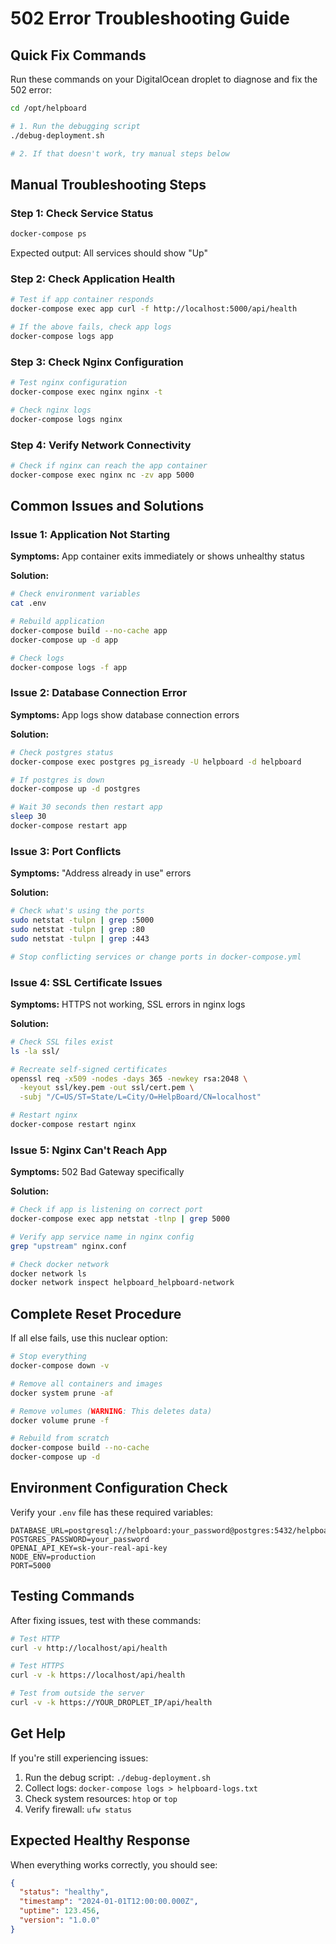 # 502 Error Troubleshooting Guide

## Quick Fix Commands

Run these commands on your DigitalOcean droplet to diagnose and fix the 502 error:

```bash
cd /opt/helpboard

# 1. Run the debugging script
./debug-deployment.sh

# 2. If that doesn't work, try manual steps below
```

## Manual Troubleshooting Steps

### Step 1: Check Service Status
```bash
docker-compose ps
```
Expected output: All services should show "Up"

### Step 2: Check Application Health
```bash
# Test if app container responds
docker-compose exec app curl -f http://localhost:5000/api/health

# If the above fails, check app logs
docker-compose logs app
```

### Step 3: Check Nginx Configuration
```bash
# Test nginx configuration
docker-compose exec nginx nginx -t

# Check nginx logs
docker-compose logs nginx
```

### Step 4: Verify Network Connectivity
```bash
# Check if nginx can reach the app container
docker-compose exec nginx nc -zv app 5000
```

## Common Issues and Solutions

### Issue 1: Application Not Starting
**Symptoms:** App container exits immediately or shows unhealthy status

**Solution:**
```bash
# Check environment variables
cat .env

# Rebuild application
docker-compose build --no-cache app
docker-compose up -d app

# Check logs
docker-compose logs -f app
```

### Issue 2: Database Connection Error
**Symptoms:** App logs show database connection errors

**Solution:**
```bash
# Check postgres status
docker-compose exec postgres pg_isready -U helpboard -d helpboard

# If postgres is down
docker-compose up -d postgres

# Wait 30 seconds then restart app
sleep 30
docker-compose restart app
```

### Issue 3: Port Conflicts
**Symptoms:** "Address already in use" errors

**Solution:**
```bash
# Check what's using the ports
sudo netstat -tulpn | grep :5000
sudo netstat -tulpn | grep :80
sudo netstat -tulpn | grep :443

# Stop conflicting services or change ports in docker-compose.yml
```

### Issue 4: SSL Certificate Issues
**Symptoms:** HTTPS not working, SSL errors in nginx logs

**Solution:**
```bash
# Check SSL files exist
ls -la ssl/

# Recreate self-signed certificates
openssl req -x509 -nodes -days 365 -newkey rsa:2048 \
  -keyout ssl/key.pem -out ssl/cert.pem \
  -subj "/C=US/ST=State/L=City/O=HelpBoard/CN=localhost"

# Restart nginx
docker-compose restart nginx
```

### Issue 5: Nginx Can't Reach App
**Symptoms:** 502 Bad Gateway specifically

**Solution:**
```bash
# Check if app is listening on correct port
docker-compose exec app netstat -tlnp | grep 5000

# Verify app service name in nginx config
grep "upstream" nginx.conf

# Check docker network
docker network ls
docker network inspect helpboard_helpboard-network
```

## Complete Reset Procedure

If all else fails, use this nuclear option:

```bash
# Stop everything
docker-compose down -v

# Remove all containers and images
docker system prune -af

# Remove volumes (WARNING: This deletes data)
docker volume prune -f

# Rebuild from scratch
docker-compose build --no-cache
docker-compose up -d
```

## Environment Configuration Check

Verify your `.env` file has these required variables:

```env
DATABASE_URL=postgresql://helpboard:your_password@postgres:5432/helpboard
POSTGRES_PASSWORD=your_password
OPENAI_API_KEY=sk-your-real-api-key
NODE_ENV=production
PORT=5000
```

## Testing Commands

After fixing issues, test with these commands:

```bash
# Test HTTP
curl -v http://localhost/api/health

# Test HTTPS
curl -v -k https://localhost/api/health

# Test from outside the server
curl -v -k https://YOUR_DROPLET_IP/api/health
```

## Get Help

If you're still experiencing issues:

1. Run the debug script: `./debug-deployment.sh`
2. Collect logs: `docker-compose logs > helpboard-logs.txt`
3. Check system resources: `htop` or `top`
4. Verify firewall: `ufw status`

## Expected Healthy Response

When everything works correctly, you should see:

```json
{
  "status": "healthy",
  "timestamp": "2024-01-01T12:00:00.000Z",
  "uptime": 123.456,
  "version": "1.0.0"
}
```
